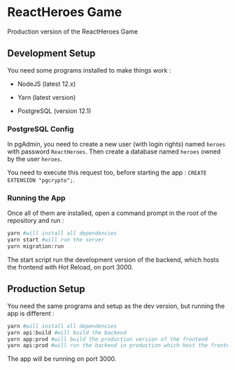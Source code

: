 # ReactHeroes Game

Production version of the ReactHeroes Game

## Development Setup

You need some programs installed to make things work :

- NodeJS (latest 12.x)

- Yarn (latest version)

- PostgreSQL (version 12.1)

### PostgreSQL Config

In pgAdmin, you need to create a new user (with login rights) named `heroes` with password `ReactHeroes`. Then create a database named `heroes` owned by the user `heroes`.

You need to execute this request too, before starting the app : `CREATE EXTENSION "pgcrypto";`.

### Running the App

Once all of them are installed, open a command prompt in the root of the repository and run :

```bash
yarn #will install all dependencies
yarn start #will run the server
yarn migration:run
```

The start script run the development version of the backend, which hosts the frontend with Hot Reload, on port 3000.

## Production Setup

You need the same programs and setup as the dev version, but running the app is different :

```bash
yarn #will install all dependencies
yarn api:build #will build the backend
yarn app:prod #will build the production version of the frontend
yarn api:prod #will run the backend in production which host the frontend
```

The app will be running on port 3000.


